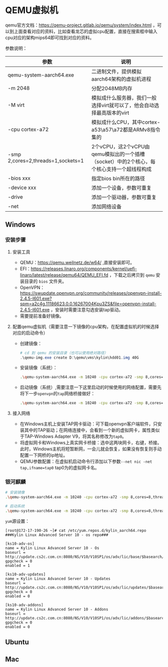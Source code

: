# QEMU虚拟机

qemu官方文档：https://qemu-project.gitlab.io/qemu/system/index.html  ，可以到上面查看对应的资料，比如查看龙芯的虚拟cpu配置，直接在搜索框中输入cpu对应的架构mips64即可找到对应的资料。

参数说明：

|参数|说明|
|---|----|
|qemu-system-aarch64.exe|二进制文件，提供模拟aarch64架构的虚拟机进程|
|-m 2048|分配2048MB内存|
|-M virt|模拟成什么服务器，我们一般选择virt就可以了，他会自动选择最高版本的virt|
|-cpu cortex-a72|模拟成什么CPU，其中cortex-a53\a57\a72都是ARMv8指令集的|
|-smp 2,cores=2,threads=1,sockets=1|2个vCPU，这2个vCPU由qemu模拟出的一个插槽（socket）中的2个核心，每个核心支持一个超线程构成|
|-bios xxx|指定bios bin所在的路径|
|-device xxx|添加一个设备，参数可重复|
|-drive|添加一个驱动器，参数可重复|
|-net|添加网络设备|

## Windows

### 安装步骤

1. 安装工具
    * QEMU：https://qemu.weilnetz.de/w64/  ,直接安装即可。
    * EFI：https://releases.linaro.org/components/kernel/uefi-linaro/latest/release/qemu64/QEMU_EFI.fd ，下载之后拷贝到 `qemu` 安装目录的 `bios` 文件夹。
    * OpenVPN：https://swupdate.openvpn.org/community/releases/openvpn-install-2.4.5-I601.exe?spm=a2c4g.11186623.0.0.16267004Kpu3ZS&file=openvpn-install-2.4.5-I601.exe  ，安装时需要注意勾选安装tap驱动。
    * 需要提前准备好镜像。

1. 配置qemu虚拟机（需要注意一下镜像的cpu架构，在配置虚拟机的时候选择对应的启动命令）

    * 创建镜像：

        ```powershell
        # cd 到 qemu 的安装目录（也可以使用绝对路径）
        .\qemu-img.exe create D:\qemu\vms\kylin\hdd01.img 40G
        ```

    * 安装镜像（系统）：

        ```bash
        .\qemu-system-aarch64.exe -m 10240 -cpu cortex-a72 -smp 8,cores=8,threads=1,sockets=1 -M virt -bios .\bios\QEMU_EFI.fd -net nic,model=pcnet -device nec-usb-xhci -device usb-kbd -device usb-mouse -device VGA -drive if=none,file=D:\qemu\isos\Kylin-arm64.iso,id=cdrom,media=cdrom -device virtio-scsi-device -device scsi-cd,drive=cdrom -drive if=none,file=D:\qemu\vms\kylin\hdd01.img,id=hd0 -device virtio-blk-device,drive=hd0
        ```

    * 启动镜像（系统）,需要注意一下这里启动的时候使用的网络配置，需要先将下一步`openvpn`的`tap`网络桥接做好：

        ```bash
        .\qemu-system-aarch64.exe -m 10240 -cpu cortex-a72 -smp 8,cores=8,threads=1,sockets=1 -M virt -bios .\bios\QEMU_EFI.fd -net nic -net tap,ifname=tap0 -device nec-usb-xhci -device usb-kbd -device usb-mouse -device VGA -device virtio-scsi-device -drive if=none,file=D:\qemu\vms\kylin\hdd01.img,id=hd0 -device virtio-blk-device,drive=hd0
        ```

1. 接入网络

    * 在Windows主机上安装TAP网卡驱动：可下载openvpn客户端软件，只安装其中的TAP驱动；在网络连接中，会看到一个新的虚拟网卡，属性类似于TAP-Windows Adapter V9，将其名称修改为`tap0`。
    * 将虚拟网卡和Windows上真实网卡桥接：选中这两块网卡，右键，桥接。此时，Windows主机将短暂断网，一会儿就会恢复，如果没有恢复则手动配置一下网桥的ip地址。
    * QEMU参数配置：在虚拟机启动命令行添加以下参数`--net nic -net tap,ifname=tap0` tap0为的虚拟网卡名。

### 银河麒麟

```bash
# 安装镜像
.\qemu-system-aarch64.exe -m 10240 -cpu cortex-a72 -smp 8,cores=8,threads=1,sockets=1 -M virt -bios .\bios\QEMU_EFI.fd -net nic,model=pcnet -device nec-usb-xhci -device usb-kbd -device usb-mouse -device VGA -drive if=none,file=D:\qemu\isos\Kylin-arm64.iso,id=cdrom,media=cdrom -device virtio-scsi-device -device scsi-cd,drive=cdrom -drive if=none,file=D:\qemu\vms\kylin\hdd01.img,id=hd0 -device virtio-blk-device,drive=hd0

# 启动系统
.\qemu-system-aarch64.exe -m 10240 -cpu cortex-a72 -smp 8,cores=8,threads=1,sockets=1 -M virt -bios .\bios\QEMU_EFI.fd -net nic -net tap,ifname=tap0 -device nec-usb-xhci -device usb-kbd -device usb-mouse -device VGA -device virtio-scsi-device -drive if=none,file=D:\qemu\vms\kylin\hdd01.img,id=hd0 -device virtio-blk-device,drive=hd0
```

`yum`源设置：

```text
[root@172-17-190-26 ~]# cat /etc/yum.repos.d/kylin_aarch64.repo 
###Kylin Linux Advanced Server 10 - os repo###

[ks10-adv-os]
name = Kylin Linux Advanced Server 10 - Os 
baseurl = http://update.cs2c.com.cn:8080/NS/V10/V10SP1/os/adv/lic/base/$basearch/
gpgcheck = 0
enabled = 1

[ks10-adv-updates]
name = Kylin Linux Advanced Server 10 - Updates
baseurl = http://update.cs2c.com.cn:8080/NS/V10/V10SP1/os/adv/lic/updates/$basearch/
gpgcheck = 0
enabled = 0

[ks10-adv-addons]
name = Kylin Linux Advanced Server 10 - Addons
baseurl = http://update.cs2c.com.cn:8080/NS/V10/V10SP1/os/adv/lic/addons/$basearch/
gpgcheck = 0
enabled = 0
```

## Ubuntu


## Mac